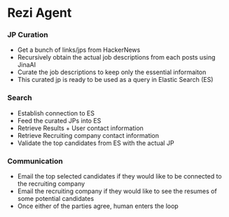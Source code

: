 # Rezi Agent
### JP Curation
- Get a bunch of links/jps from HackerNews
- Recursively obtain the actual job descriptions from each posts using JinaAI
- Curate the job descriptions to keep only the essential informaiton
- This curated jp is ready to be used as a query in Elastic Search (ES)

### Search
- Establish connection to ES
- Feed the curated JPs into ES
- Retrieve Results + User contact information
- Retrieve Recruiting company contact information
- Validate the top candidates from ES with the actual JP

### Communication
- Email the top selected candidates if they would like to be connected to the recruiting company
- Email the recruiting company if they would like to see the resumes of some potential candidates
- Once either of the parties agree, human enters the loop
